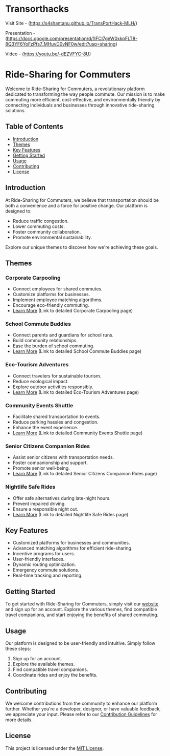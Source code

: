 # Transorthacks
Visit Site - (https://s4shantanu.github.io/TransPortHack-MLH/)

Presentation - (https://docs.google.com/presentation/d/1lFCI7gnW0xkpFLT8-8Q3YF6YoFzPfs7_MHuvD0vNF0w/edit?usp=sharing)

Video - (https://youtu.be/-dEZVFYC-8U)


# Ride-Sharing for Commuters

Welcome to Ride-Sharing for Commuters, a revolutionary platform dedicated to transforming the way people commute. Our mission is to make commuting more efficient, cost-effective, and environmentally friendly by connecting individuals and businesses through innovative ride-sharing solutions.

## Table of Contents

- [Introduction](#introduction)
- [Themes](#themes)
- [Key Features](#key-features)
- [Getting Started](#getting-started)
- [Usage](#usage)
- [Contributing](#contributing)
- [License](#license)

## Introduction

At Ride-Sharing for Commuters, we believe that transportation should be both a convenience and a force for positive change. Our platform is designed to:

- Reduce traffic congestion.
- Lower commuting costs.
- Foster community collaboration.
- Promote environmental sustainability.

Explore our unique themes to discover how we're achieving these goals.

## Themes

### Corporate Carpooling

- Connect employees for shared commutes.
- Customize platforms for businesses.
- Implement employee matching algorithms.
- Encourage eco-friendly commuting.
- [Learn More](#) (Link to detailed Corporate Carpooling page)

### School Commute Buddies

- Connect parents and guardians for school runs.
- Build community relationships.
- Ease the burden of school commuting.
- [Learn More](#) (Link to detailed School Commute Buddies page)

### Eco-Tourism Adventures

- Connect travelers for sustainable tourism.
- Reduce ecological impact.
- Explore outdoor activities responsibly.
- [Learn More](#) (Link to detailed Eco-Tourism Adventures page)

### Community Events Shuttle

- Facilitate shared transportation to events.
- Reduce parking hassles and congestion.
- Enhance the event experience.
- [Learn More](#) (Link to detailed Community Events Shuttle page)

### Senior Citizens Companion Rides

- Assist senior citizens with transportation needs.
- Foster companionship and support.
- Promote senior well-being.
- [Learn More](#) (Link to detailed Senior Citizens Companion Rides page)

### Nightlife Safe Rides

- Offer safe alternatives during late-night hours.
- Prevent impaired driving.
- Ensure a responsible night out.
- [Learn More](#) (Link to detailed Nightlife Safe Rides page)

## Key Features

- Customized platforms for businesses and communities.
- Advanced matching algorithms for efficient ride-sharing.
- Incentive programs for users.
- User-friendly interfaces.
- Dynamic routing optimization.
- Emergency commute solutions.
- Real-time tracking and reporting.

## Getting Started

To get started with Ride-Sharing for Commuters, simply visit our [website](#) and sign up for an account. Explore the various themes, find compatible travel companions, and start enjoying the benefits of shared commuting.

## Usage

Our platform is designed to be user-friendly and intuitive. Simply follow these steps:

1. Sign up for an account.
2. Explore the available themes.
3. Find compatible travel companions.
4. Coordinate rides and enjoy the benefits.

## Contributing

We welcome contributions from the community to enhance our platform further. Whether you're a developer, designer, or have valuable feedback, we appreciate your input. Please refer to our [Contribution Guidelines](CONTRIBUTING.md) for more details.

## License

This project is licensed under the [MIT License](LICENSE).
